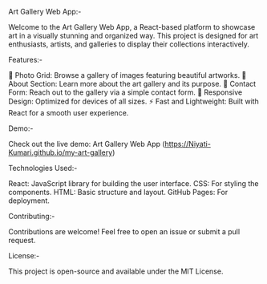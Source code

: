 Art Gallery Web App:-

Welcome to the Art Gallery Web App, a React-based platform to showcase art in a visually stunning and organized way. This project is designed for art enthusiasts, artists, and galleries to display their collections interactively.

Features:-

📸 Photo Grid: Browse a gallery of images featuring beautiful artworks.
📖 About Section: Learn more about the art gallery and its purpose.
📧 Contact Form: Reach out to the gallery via a simple contact form.
🎨 Responsive Design: Optimized for devices of all sizes.
⚡ Fast and Lightweight: Built with React for a smooth user experience.

Demo:-

Check out the live demo: Art Gallery Web App (https://Niyati-Kumari.github.io/my-art-gallery)

Technologies Used:-

React: JavaScript library for building the user interface.
CSS: For styling the components.
HTML: Basic structure and layout.
GitHub Pages: For deployment.

Contributing:-

Contributions are welcome! Feel free to open an issue or submit a pull request.

License:-

This project is open-source and available under the MIT License.
